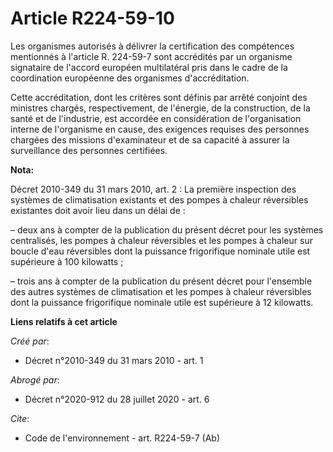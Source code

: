 # Article R224-59-10

Les organismes autorisés à délivrer la certification des compétences mentionnés à l'article R. 224-59-7 sont accrédités par
un organisme signataire de l'accord européen multilatéral pris dans le cadre de la coordination européenne des organismes
d'accréditation. 

Cette accréditation, dont les critères sont définis par arrêté conjoint des ministres chargés, respectivement, de l'énergie,
de la construction, de la santé et de l'industrie, est accordée en considération de l'organisation interne de l'organisme en
cause, des exigences requises des personnes chargées des missions d'examinateur et de sa capacité à assurer la surveillance
des personnes certifiées.

**Nota:**

Décret 2010-349 du 31 mars 2010, art. 2 : La première inspection des systèmes de climatisation existants et des pompes à
chaleur réversibles existantes doit avoir lieu dans un délai de :

– deux ans à compter de la publication du présent décret pour les systèmes centralisés, les pompes à chaleur réversibles et
les pompes à chaleur sur boucle d'eau réversibles dont la puissance frigorifique nominale utile est supérieure à 100
kilowatts ;

– trois ans à compter de la publication du présent décret pour l'ensemble des autres systèmes de climatisation et les pompes
à chaleur réversibles dont la puissance frigorifique nominale utile est supérieure à 12 kilowatts.

**Liens relatifs à cet article**

_Créé par_:

  - Décret n°2010-349 du 31 mars 2010 - art. 1

_Abrogé par_:

  - Décret n°2020-912 du 28 juillet 2020 - art. 6

_Cite_:

  - Code de l'environnement - art. R224-59-7 (Ab)
